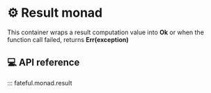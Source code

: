 # ⚙️ Result monad

This container wraps a result computation value into __Ok__ or when the function call failed, returns
__Err(exception)__

## 💻 API reference

::: fateful.monad.result